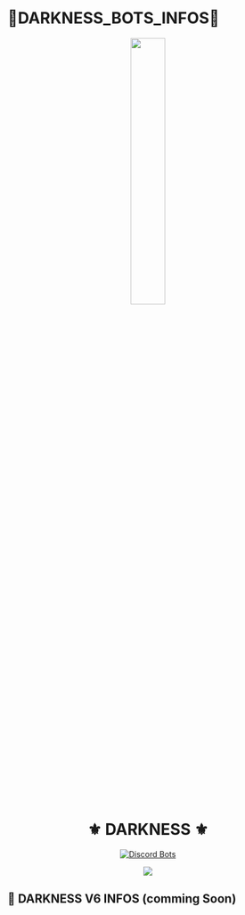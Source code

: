 # 👾DARKNESS_BOTS_INFOS👾

<p align="center">
<img width="35%" src="https://images-ext-2.discordapp.net/external/VYEDfsdwB0aAsYGPLOT8wSeqJNnfNXBUxda7tlKt3pw/%3Fsize%3D1024/https/cdn.discordapp.com/avatars/623201954839003158/0ca3902877403901207f5e47a3ef2ad7.webp">
<br>

<h1 align="center">⚜ DARKNESS ⚜</h1>

<p align="center">
<a href="https://discordbots.org/bot/726211802257686628?utm_source=widget">
<img src="https://discordbots.org/api/widget/726211802257686628.png?test=123456" alt="Discord Bots" />
</a>
 </p>
<p align="center">
<a href="https://discord.gg/sjABtBmTWa"><img src="https://discordapp.com/api/guilds/726208970489987152/widget.png"></a>
</p>

## 🤖 DARKNESS V6 INFOS (comming Soon)

